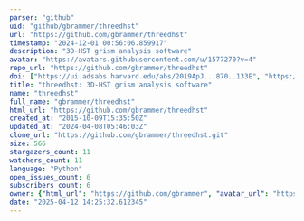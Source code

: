 ```yaml
---
parser: "github"
uid: "github/gbrammer/threedhst"
url: "https://github.com/gbrammer/threedhst"
timestamp: "2024-12-01 00:56:06.859917"
description: "3D-HST grism analysis software"
avatar: "https://avatars.githubusercontent.com/u/1577270?v=4"
repo_url: "https://github.com/gbrammer/threedhst"
doi: ["https://ui.adsabs.harvard.edu/abs/2019ApJ...870..133E", "https://ui.adsabs.harvard.edu/abs/2012ApJS..200...13B", "https://ui.adsabs.harvard.edu/abs/2024ascl.soft11018B/abstract"]
title: "threedhst: 3D-HST grism analysis software"
name: "threedhst"
full_name: "gbrammer/threedhst"
html_url: "https://github.com/gbrammer/threedhst"
created_at: "2015-10-09T15:35:50Z"
updated_at: "2024-04-08T05:46:03Z"
clone_url: "https://github.com/gbrammer/threedhst.git"
size: 566
stargazers_count: 11
watchers_count: 11
language: "Python"
open_issues_count: 6
subscribers_count: 6
owner: {"html_url": "https://github.com/gbrammer", "avatar_url": "https://avatars.githubusercontent.com/u/1577270?v=4", "login": "gbrammer", "type": "User"}
date: "2025-04-12 14:25:32.612345"
---
```

